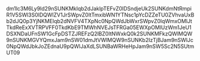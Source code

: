 dm1lc3M6Ly9ld29nSUNKMklqb2dJaklpTEFvZ0lDSndjeUk2SUNKdmNtRmpiR1V5SWl3S0lDQWlZV1JrSWpvZ0ltTmxibWN1YTNsc1pYcDZZeTU0ZVhvaUxBb2dJQ0p3YjNKMElqb2dNVFV4TXpNc0NpQWdJbWxrSWpvZ0lqWmxOMlJtTkdReExXVTRPVFF0TkdKbE9TMWhNVEJsTFRGa05EWXpOMlUzWm1JeU1DSXNDaUFnSW1GcFpDSTZJREFzQ2lBZ0ltNWxkQ0k2SUNKMFkzQWlMQW9nSUNKMGVYQmxJam9nSW01dmJtVWlMQW9nSUNKb2IzTjBJam9nSWlJc0NpQWdJbkJoZEdnaU9pQWlJaXdLSUNBaWRHeHpJam9nSW5Sc2N5SUtmUT09
